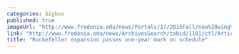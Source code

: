 ```yaml
---
categories: bigbox
published: true
imageUrl: "http://www.fredonia.edu/news/Portals/17/2015Fall/new%20wing%20with%20group%20hi%20res.jpg"
link: "http://www.fredonia.edu/news/ArchivesSearch/tabid/1101/ctl/ArticleView/mid/1878/articleId/5468/Rockefeller_building_project_passes_one-year_mark_on_schedule.aspx"
title: "Rockefeller expansion passes one-year mark on schedule"
---
```


